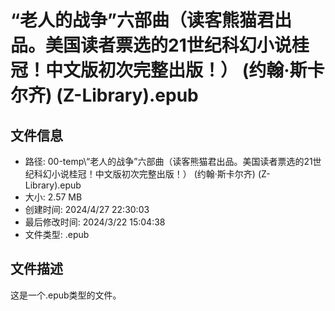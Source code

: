 ﻿# “老人的战争”六部曲（读客熊猫君出品。美国读者票选的21世纪科幻小说桂冠！中文版初次完整出版！） (约翰·斯卡尔齐) (Z-Library).epub

## 文件信息
- 路径: 00-temp\“老人的战争”六部曲（读客熊猫君出品。美国读者票选的21世纪科幻小说桂冠！中文版初次完整出版！） (约翰·斯卡尔齐) (Z-Library).epub
- 大小: 2.57 MB
- 创建时间: 2024/4/27 22:30:03
- 最后修改时间: 2024/3/22 15:04:38
- 文件类型: .epub

## 文件描述
这是一个.epub类型的文件。

